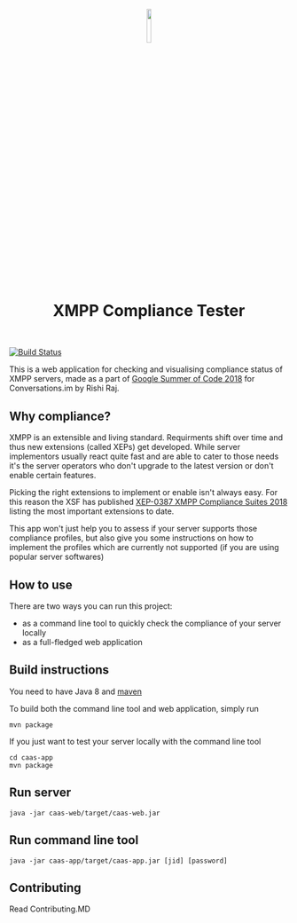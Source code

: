 <p align="center"><img width=12.5% src="https://github.com/iNPUTmice/caas/blob/master/caas-web/src/main/resources/public/icons/android-chrome-192x192.png"></p>
<h1 align="center">XMPP Compliance Tester</h1>
&nbsp;&nbsp;&nbsp;&nbsp;&nbsp;&nbsp;&nbsp;&nbsp;&nbsp;&nbsp;&nbsp;&nbsp;&nbsp;&nbsp;&nbsp;&nbsp;&nbsp;

[![Build Status](https://travis-ci.org/iNPUTmice/caas.svg?branch=master)](https://travis-ci.org/iNPUTmice/caas)

This is a web application for checking and visualising compliance status of XMPP servers, made as a part of [Google Summer of Code 2018](https://summerofcode.withgoogle.com/projects/#5341326460059648) for Conversations.im by Rishi Raj.
## Why compliance?

XMPP is an extensible and living standard. Requirments shift over time and thus new extensions (called XEPs) get developed. While server implementors usually react quite fast and are able to cater to those needs it's the server operators who don't upgrade to the latest version or don't enable certain features.

Picking the right extensions to implement or enable isn't always easy. For this reason the XSF has published [XEP-0387 XMPP Compliance Suites 2018](https://xmpp.org/extensions/xep-0387.html) listing the most important extensions to date.

This app won't just help you to assess if your server supports those compliance profiles, but also give you some instructions on how to implement the profiles which are currently not supported (if you are using popular server softwares) 

## How to use
There are two ways you can run this project:
* as a command line tool to quickly check the compliance of your server locally 
* as a full-fledged web application

## Build instructions

You need to have Java 8 and [maven](https://maven.apache.org/)

To build both the command line tool and web application, simply run
```
mvn package
```
If you just want to test your server locally with the command line tool
```
cd caas-app
mvn package
```

## Run server
```
java -jar caas-web/target/caas-web.jar
```

## Run command line tool
```
java -jar caas-app/target/caas-app.jar [jid] [password]
```

## Contributing
Read Contributing.MD